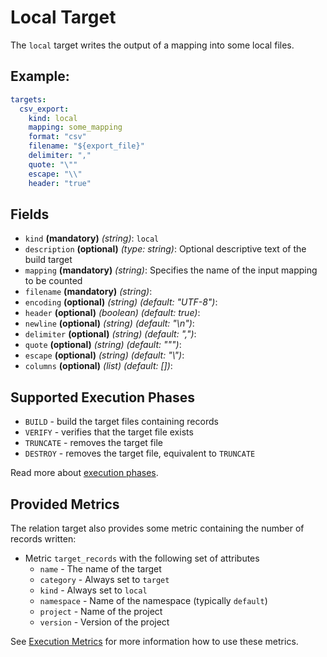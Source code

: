 # Local Target

The `local` target writes the output of a mapping into some local files.

## Example:
```yaml
targets:
  csv_export:
    kind: local
    mapping: some_mapping
    format: "csv"
    filename: "${export_file}"
    delimiter: ","
    quote: "\""
    escape: "\\"
    header: "true"
```

## Fields
 * `kind` **(mandatory)** *(string)*: `local`
 * `description` **(optional)** *(type: string)*:
  Optional descriptive text of the build target
 * `mapping` **(mandatory)** *(string)*:
 Specifies the name of the input mapping to be counted
 * `filename` **(mandatory)** *(string)*:
 * `encoding` **(optional)** *(string)* *(default: "UTF-8")*: 
 * `header` **(optional)** *(boolean)* *(default: true)*: 
 * `newline` **(optional)** *(string)* *(default: "\n")*: 
 * `delimiter` **(optional)** *(string)* *(default: ",")*: 
 * `quote` **(optional)** *(string)* *(default: "\"")*: 
 * `escape` **(optional)** *(string)* *(default: "\\")*: 
 * `columns` **(optional)** *(list)* *(default: [])*: 


## Supported Execution Phases
* `BUILD` - build the target files containing records
* `VERIFY` - verifies that the target file exists
* `TRUNCATE` - removes the target file
* `DESTROY` - removes the target file, equivalent to `TRUNCATE`

Read more about [execution phases](../../concepts/lifecycle.md).


## Provided Metrics
The relation target also provides some metric containing the number of records written:

* Metric `target_records` with the following set of attributes
    - `name` - The name of the target
    - `category` - Always set to `target`
    - `kind` - Always set to `local`
    - `namespace` - Name of the namespace (typically `default`)
    - `project` - Name of the project
    - `version` - Version of the project

See [Execution Metrics](../../cookbook/execution-metrics.md) for more information how to use these metrics.
